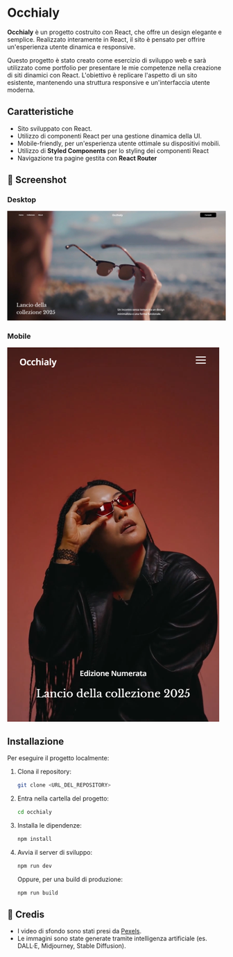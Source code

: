 # Occhialy

**Occhialy** è un progetto costruito con React, che offre un design elegante e semplice. Realizzato interamente in React, il sito è pensato per offrire un'esperienza utente dinamica e responsive.

Questo progetto è stato creato come esercizio di sviluppo web e sarà utilizzato come portfolio per presentare le mie competenze nella creazione di siti dinamici con React. L'obiettivo è replicare l'aspetto di un sito esistente, mantenendo una struttura responsive e un'interfaccia utente moderna.

## Caratteristiche
- Sito sviluppato con React.
- Utilizzo di componenti React per una gestione dinamica della UI.
- Mobile-friendly, per un'esperienza utente ottimale su dispositivi mobili.
- Utilizzo di **Styled Components** per lo styling dei componenti React
- Navigazione tra pagine gestita con **React Router**

## 📸 Screenshot
### Desktop
![Occhialy Screenshot Desktop](screenshot/desktop.png)
### Mobile
![Occhialy Screenshot Mobile](screenshot/mobile.png)

## Installazione

Per eseguire il progetto localmente:

1. Clona il repository:

   ```bash
   git clone <URL_DEL_REPOSITORY>
   ```

2. Entra nella cartella del progetto:

   ```bash
   cd occhialy
   ```

3. Installa le dipendenze:

   ```bash
   npm install
   ```

4. Avvia il server di sviluppo:

   ```bash
   npm run dev
   ```

   Oppure, per una build di produzione:

   ```bash
   npm run build
   

## 📌 Credis
- I video di sfondo sono stati presi da [Pexels](https://www.pexels.com/).
- Le immagini sono state generate tramite intelligenza artificiale (es. DALL·E, Midjourney, Stable Diffusion).